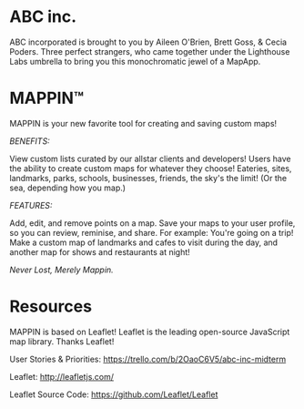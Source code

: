 # ABC inc. #
ABC incorporated is brought to you by Aileen O'Brien, Brett Goss, & Cecia Poders. Three perfect strangers, who came together under the Lighthouse Labs umbrella to bring you this monochromatic jewel of a MapApp.


# MAPPIN™ #
MAPPIN is your new favorite tool for creating and saving custom maps!

_BENEFITS:_

View custom lists curated by our allstar clients and developers!
Users have the ability to create custom maps for whatever they choose! Eateries, sites, landmarks, parks, schools, businesses, friends, the sky's the limit! (Or the sea, depending how you map.)

_FEATURES:_

Add, edit, and remove points on a map. Save your maps to your user profile, so you can review, reminise, and share. For example: You're going on a trip! Make a custom map of landmarks and cafes to visit during the day, and another map for shows and restaurants at night! 

_Never Lost, Merely Mappin._


# Resources #
MAPPIN is based on Leaflet! Leaflet is the leading open-source JavaScript map library. Thanks Leaflet!

User Stories & Priorities: https://trello.com/b/2OaoC6V5/abc-inc-midterm

Leaflet: http://leafletjs.com/

Leaflet Source Code: https://github.com/Leaflet/Leaflet

